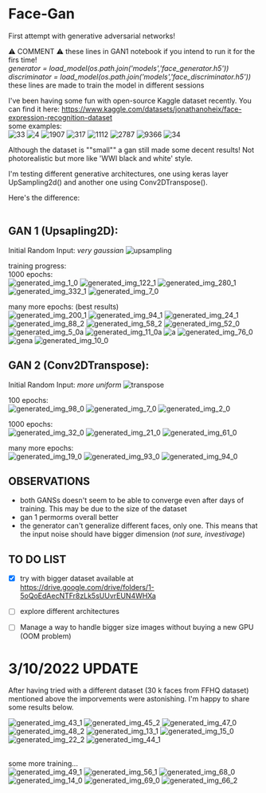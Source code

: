 # Face-Gan
First attempt with generative adversarial networks! 

:warning: COMMENT :warning: these lines in GAN1 notebook if you intend to run it for the firs time!<br>
*generator = load_model(os.path.join('models','face_generator.h5'))*<br>
*discriminator = load_model(os.path.join('models','face_discriminator.h5'))*
these lines are made to train the model in different sessions 

I've been having some fun with open-source Kaggle dataset recently. You can find it here: https://www.kaggle.com/datasets/jonathanoheix/face-expression-recognition-dataset <br>
some examples:<br>
![33](https://user-images.githubusercontent.com/49094051/193403879-1ccab13e-9005-4e0c-bbef-5e9c50ec5112.jpg)
![4](https://user-images.githubusercontent.com/49094051/193403891-720cf792-929d-4b17-9369-530476395d89.jpg)
![1907](https://user-images.githubusercontent.com/49094051/193403909-251536d6-7755-4466-ba92-e7bcf5fc94bd.jpg)
![317](https://user-images.githubusercontent.com/49094051/193403929-7eee066b-9ba6-451c-9c93-6d262c3bc59a.jpg)
![1112](https://user-images.githubusercontent.com/49094051/193403933-b8745056-16e1-4d0d-bf81-32824aef1e3b.jpg)
![2787](https://user-images.githubusercontent.com/49094051/193403940-4502852f-7ad3-471d-ae88-4f77750dd12f.jpg)
![9366](https://user-images.githubusercontent.com/49094051/193403945-bfb5c4c9-c82d-41d4-a361-41863d04464e.jpg)
![34](https://user-images.githubusercontent.com/49094051/193403959-cc5d7de4-6c01-4a1c-9ca0-d788d2108c5d.jpg)

Although the dataset is ""small"" a gan still made some decent results! Not photorealistic but more like 'WWI black and white' style. 

I'm testing different generative architectures, one using keras layer UpSampling2d() and another one using Conv2DTranspose(). 

Here's the difference:<br><br>
## GAN 1 (Upsapling2D):
Initial Random Input: *very gaussian*
![upsampling](https://user-images.githubusercontent.com/49094051/193403332-16958b10-55a8-4bf5-9978-00907191030e.PNG)

training progress:<br>
1000 epochs:<br>
![generated_img_1_0](https://user-images.githubusercontent.com/49094051/193402829-e602d784-c233-4730-a85c-8c8bd8c5e13b.png)
![generated_img_122_1](https://user-images.githubusercontent.com/49094051/193403130-2585c258-3999-4c56-bec8-963c316d8484.png)
![generated_img_280_1](https://user-images.githubusercontent.com/49094051/193403132-e267f19a-a1c3-4c75-ab4b-f4d83a1c8037.png)
![generated_img_332_1](https://user-images.githubusercontent.com/49094051/193403133-b65a34e3-83f7-42cd-8045-d617629cd597.png)
![generated_img_7_0](https://user-images.githubusercontent.com/49094051/193403140-8e9242a2-d78b-4a4d-b3a5-dad97fad688a.png)

many more epochs: (best results) <br>
![generated_img_200_1](https://user-images.githubusercontent.com/49094051/193403166-8b97b946-1717-49e6-aa4c-b7820c626bea.png)
![generated_img_94_1](https://user-images.githubusercontent.com/49094051/193403168-2580c737-634c-47e6-a6af-efcf03e4dccb.png)
![generated_img_24_1](https://user-images.githubusercontent.com/49094051/193403170-38d9ddfc-fc99-4c80-b44a-11704ec7c4f6.png)
![generated_img_88_2](https://user-images.githubusercontent.com/49094051/193403171-3d11bcbb-0d79-4ba4-8517-75805262884c.png)
![generated_img_58_2](https://user-images.githubusercontent.com/49094051/193403172-1ec5a6fd-aaed-4982-b525-a7634d2f6662.png)
![generated_img_52_0](https://user-images.githubusercontent.com/49094051/193403173-b1a51304-5b26-4493-87d6-e87db24f99e8.png)
![generated_img_5_0a](https://user-images.githubusercontent.com/49094051/193403174-6a10639c-acee-4446-aa02-462e36846bab.png)
![generated_img_11_0a](https://user-images.githubusercontent.com/49094051/193403176-da440522-cde1-42b7-a3a6-c21499324e94.png)
![a](https://user-images.githubusercontent.com/49094051/193403177-a744bee1-c729-4ead-ab4b-9f45146e6285.png)
![generated_img_76_0](https://user-images.githubusercontent.com/49094051/193403179-775c81c0-8f21-4bed-b4c4-f1ba97ca60b8.png)
![gena](https://user-images.githubusercontent.com/49094051/193403180-6f54d2c7-9cda-4d28-bab3-ad7ed4da4542.png)
![generated_img_10_0](https://user-images.githubusercontent.com/49094051/193403181-ba15fa7a-a69f-4d6c-bad1-970275923f6d.png)

## GAN 2 (Conv2DTranspose): 
Initial Random Input: *more uniform* 
![transpose](https://user-images.githubusercontent.com/49094051/193403255-bbea3c81-e01a-4e62-b31a-3e5406099b06.png)

100 epochs:<br>
![generated_img_98_0](https://user-images.githubusercontent.com/49094051/193403387-221ada17-f159-4351-ac44-1cafb73960da.png)
![generated_img_7_0](https://user-images.githubusercontent.com/49094051/193403397-dc98ad2a-059b-4c87-b350-8e86112cdc60.png)
![generated_img_2_0](https://user-images.githubusercontent.com/49094051/193403710-ced6974b-3db0-40e8-9ff2-b46aa95c090d.png)

1000 epochs:<br>
![generated_img_32_0](https://user-images.githubusercontent.com/49094051/193418022-6eea7d42-b450-41b3-8bb1-3f606af4e126.png)
![generated_img_21_0](https://user-images.githubusercontent.com/49094051/193418023-88571059-62c9-43a7-8e9d-81b5ac665701.png)
![generated_img_61_0](https://user-images.githubusercontent.com/49094051/193418024-5ac5a729-b2db-4068-ba68-3dcac4825727.png)

many more epochs: <br>
![generated_img_19_0](https://user-images.githubusercontent.com/49094051/193428705-44a4836e-1194-4904-a93a-1a0ffc60a1dc.png)
![generated_img_93_0](https://user-images.githubusercontent.com/49094051/193428706-729e82fd-5cdd-48f8-8de9-36057793f0ed.png)
![generated_img_94_0](https://user-images.githubusercontent.com/49094051/193428707-7bff618e-0041-4177-a967-762a6c0ecaa7.png)


## OBSERVATIONS
- both GANSs doesn't seem to be able to converge even after days of training. This may be due to the size of the dataset
- gan 1 permorms overall better 
- the generator can't generalize different faces, only one. This means that the input noise should have bigger dimension (*not sure, investivage*)

## TO DO LIST
- [x] try with bigger dataset available at https://drive.google.com/drive/folders/1-5oQoEdAecNTFr8zLk5sUUvrEUN4WHXa
- [ ] explore different architectures
- [ ] Manage a way to handle bigger size images without buying a new GPU (OOM problem)


# 3/10/2022 UPDATE
After having tried with a different dataset (30 k faces from FFHQ dataset) mentioned above the imporvements were astonishing. I'm happy to share some results below. 

![generated_img_43_1](https://user-images.githubusercontent.com/49094051/193564425-7a1f8c31-e835-4426-a063-550c1e7aa256.png)
![generated_img_45_2](https://user-images.githubusercontent.com/49094051/193564427-007df028-e275-4d29-9d8f-1c641a9218ad.png)
![generated_img_47_0](https://user-images.githubusercontent.com/49094051/193564428-4ce10fe6-d1d1-4c9a-b80f-3da6a44e8439.png)
![generated_img_48_2](https://user-images.githubusercontent.com/49094051/193564429-12968501-32f5-488e-a528-ef7e523ef025.png)
![generated_img_13_1](https://user-images.githubusercontent.com/49094051/193564431-ce70a5dc-d904-4982-aa30-d009970f8ef5.png)
![generated_img_15_0](https://user-images.githubusercontent.com/49094051/193564432-549cef74-1229-4710-9f2b-e3776d78a450.png)
![generated_img_22_2](https://user-images.githubusercontent.com/49094051/193564436-e8933452-9084-4975-aaa0-7be57d1477be.png)
![generated_img_44_1](https://user-images.githubusercontent.com/49094051/193564449-52d4a08b-3cc0-4414-895c-291fc82f872e.png)

<br> some more training...<br>
![generated_img_49_1](https://user-images.githubusercontent.com/49094051/193757621-7970eb29-9352-4602-8ab3-52bc6093fedf.png)
![generated_img_56_1](https://user-images.githubusercontent.com/49094051/193757649-5f429c5b-61f0-4298-9e45-afc6f02f7787.png)
![generated_img_68_0](https://user-images.githubusercontent.com/49094051/193757659-c14554e9-7c7c-46ec-a945-3a0aecc2f604.png)
![generated_img_14_0](https://user-images.githubusercontent.com/49094051/193757692-979be3fc-d7cf-4216-827c-6263b69b0202.png)
![generated_img_69_0](https://user-images.githubusercontent.com/49094051/193757713-29f775f8-0d99-4550-94ca-74705e32854d.png)
![generated_img_66_2](https://user-images.githubusercontent.com/49094051/193757728-84c4dd16-56d7-431a-9337-58a739a0ac52.png)
